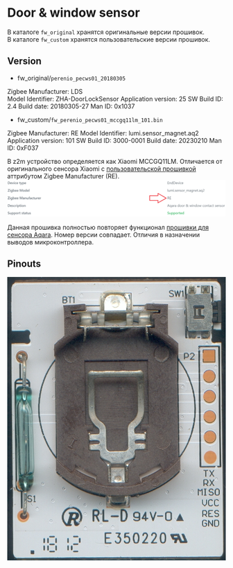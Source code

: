 # Door & window sensor

В каталоге `fw_original` хранятся оригинальные версии прошивок.   
В каталоге `fw_custom` хранятся пользовательские версии прошивок.

## Version
 * fw_original/`perenio_pecws01_20180305` 
 
 Zigbee Manufacturer: LDS  
 Model Identifier: ZHA-DoorLockSensor
 Application version: 25
 SW Build ID: 2.4
 Build date: 20180305-27
 Man ID: 0x1037
 
 * fw_custom/`fw_perenio_pecws01_mccgq11lm_101.bin`  
 
 Zigbee Manufacturer: RE 
 Model Identifier: lumi.sensor_magnet.aq2
 Application version: 101
 SW Build ID: 3000-0001
 Build date: 20230210
 Man ID: 0xF037
 
 В z2m устройство определяется как Xiaomi MCCGQ11LM. Отличается от оригинального сенсора Xiaomi с [пользовательской прошивкой](https://github.com/re-engr/zigbee_firmware/tree/main/aqara/sensor_magnet) аттрибутом Zigbee Manufacturer (RE).
 ![ZBMan](picture/perenio_zb_man.png)
 
 Данная прошивка полностью повторяет функционал [прошивки для сенсора Aqara](https://github.com/re-engr/zigbee_firmware/tree/main/aqara/sensor_magnet). Номер версии совпадает. Отличия в назначении выводов микроконтроллера. 
 
## Pinouts
![Pins_0](picture/pecws01_bot.jpg)
